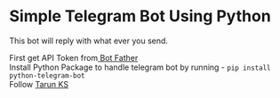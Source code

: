 # Simple Telegram Bot Using Python 
This bot will reply with what ever you send.

First get API Token from<a href="https://telegram.me/BotFather"> Bot Father</a> <br>
Install Python Package to handle telegram bot by running - `pip install python-telegram-bot` <br>
Follow <a href="https://www.instagram.com/tarun_code.py/"> Tarun KS</a>
